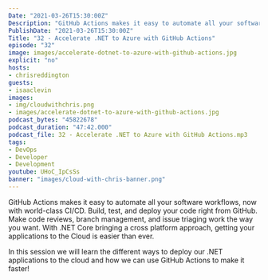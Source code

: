 ```yaml
---
Date: "2021-03-26T15:30:00Z"
Description: "GitHub Actions makes it easy to automate all your software workflows, now with world-class CI/CD. Build, test, and deploy your code right from GitHub. Make code reviews, branch management, and issue triaging work the way you want. With .NET Core bringing a cross platform approach, getting your applications to the Cloud is easier than ever. In this session we will learn the different ways to deploy our .NET applications to the cloud and how we can use GitHub Actions to make it faster!"
PublishDate: "2021-03-26T15:30:00Z"
Title: "32 - Accelerate .NET to Azure with GitHub Actions"
episode: "32"
image: images/accelerate-dotnet-to-azure-with-github-actions.jpg
explicit: "no"
hosts:
- chrisreddington
guests:
- isaaclevin
images:
- img/cloudwithchris.png
- images/accelerate-dotnet-to-azure-with-github-actions.jpg
podcast_bytes: "45822678"
podcast_duration: "47:42.000"
podcast_file: 32 - Accelerate .NET to Azure with GitHub Actions.mp3
tags:
- DevOps
- Developer
- Development
youtube: UHoC_IpCsSs
banner: "images/cloud-with-chris-banner.png"
---
```

GitHub Actions makes it easy to automate all your software workflows, now with world-class CI/CD. Build, test, and deploy your code right from GitHub. Make code reviews, branch management, and issue triaging work the way you want. With .NET Core bringing a cross platform approach, getting your applications to the Cloud is easier than ever.

In this session we will learn the different ways to deploy our .NET applications to the cloud and how we can use GitHub Actions to make it faster!